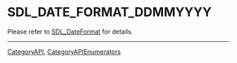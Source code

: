 # SDL_DATE_FORMAT_DDMMYYYY

Please refer to [SDL_DateFormat](SDL_DateFormat) for details.

----
[CategoryAPI](CategoryAPI), [CategoryAPIEnumerators](CategoryAPIEnumerators)


